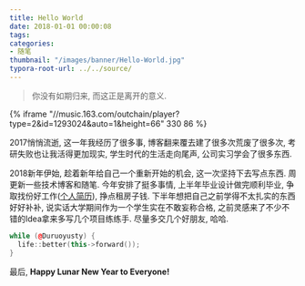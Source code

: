 ```yaml
---
title: Hello World
date: 2018-01-01 00:00:08
tags:
categories:
- 随笔
thumbnail: "/images/banner/Hello-World.jpg"
typora-root-url: ../../source/
---
```

> 你没有如期归来, 而这正是离开的意义.

{% iframe "//music.163.com/outchain/player?type=2&id=1293024&auto=1&height=66" 330 86 %}

2017悄悄流逝, 这一年我经历了很多事, 博客翻来覆去建了很多次荒废了很多次, 考研失败也让我活得更加现实, 学生时代的生活走向尾声, 公司实习学会了很多东西.

2018新年伊始, 趁着新年给自己一个重新开始的机会, 这一次坚持下去写点东西. 周更新一些技术博客和随笔. 今年安排了挺多事情, 上半年毕业设计做完顺利毕业, 争取找份好工作([个人简历](https://blog.angelmsger.com/about/index.html#简历-Resume)), 挣点租房子钱. 下半年想把自己之前学得不太扎实的东西好好补补, 说实话大学期间作为一个学生实在不敢妄称合格, 之前灵感来了不少不错的Idea拿来多写几个项目练练手. 尽量多交几个好朋友, 哈哈.

```c++
while (@Duruoyusty) {
  life::better(this->forward());
}
```

最后, **Happy Lunar New Year to Everyone!**

